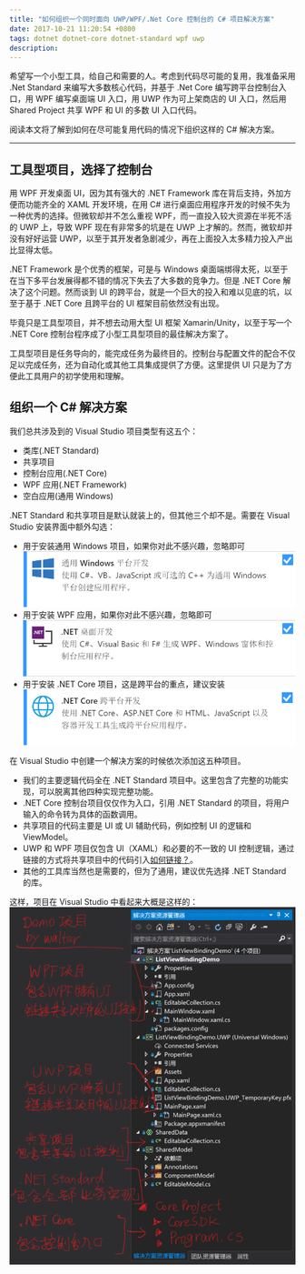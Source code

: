 ```yaml
---
title: "如何组织一个同时面向 UWP/WPF/.Net Core 控制台的 C# 项目解决方案"
date: 2017-10-21 11:20:54 +0800
tags: dotnet dotnet-core dotnet-standard wpf uwp
description: 
---
```


希望写一个小型工具，给自己和需要的人。考虑到代码尽可能的复用，我准备采用 .Net Standard 来编写大多数核心代码，并基于 .Net Core 编写跨平台控制台入口，用 WPF 编写桌面端 UI 入口，用 UWP 作为可上架商店的 UI 入口，然后用 Shared Project 共享 WPF 和 UI 的多数 UI 入口代码。

阅读本文将了解到如何在尽可能复用代码的情况下组织这样的 C# 解决方案。

---

<p id="toc"></p>

## 工具型项目，选择了控制台

用 WPF 开发桌面 UI，因为其有强大的 .NET Framework 库在背后支持，外加方便而功能齐全的 XAML 开发环境，在用 C# 进行桌面应用程序开发的时候不失为一种优秀的选择。但微软却并不怎么重视 WPF，而一直投入较大资源在半死不活的 UWP 上，导致 WPF 现在有非常多的坑是在 UWP 上才解的。然而，微软却并没有好好运营 UWP，以至于其开发者急剧减少，再在上面投入太多精力投入产出比显得太低。

.NET Framework 是个优秀的框架，可是与 Windows 桌面端绑得太死，以至于在当下多平台发展得都不错的情况下失去了大多数的竞争力。但是 .NET Core 解决了这个问题。然而谈到 UI 的跨平台，就是一个巨大的投入和难以见底的坑，以至于基于 .NET Core 且跨平台的 UI 框架目前依然没有出现。

毕竟只是工具型项目，并不想去动用大型 UI 框架 Xamarin/Unity，以至于写一个 .NET Core 控制台程序成了小型工具型项目的最佳解决方案了。

工具型项目是任务导向的，能完成任务为最终目的。控制台与配置文件的配合不仅足以完成任务，还为自动化或其他工具集成提供了方便。这里提供 UI 只是为了方便此工具用户的初学使用和理解。

## 组织一个 C# 解决方案

我们总共涉及到的 Visual Studio 项目类型有这五个：
- 类库(.NET Standard)
- 共享项目
- 控制台应用(.NET Core)
- WPF 应用(.NET Framework)
- 空白应用(通用 Windows)

.NET Standard 和共享项目是默认就装上的，但其他三个却不是。需要在 Visual Studio 安装界面中额外勾选：
- 用于安装通用 Windows 项目，如果你对此不感兴趣，忽略即可  
![](/static/posts/2017-10-21-10-20-33.png)
- 用于安装 WPF 应用，如果你对此不感兴趣，忽略即可  
![](/static/posts/2017-10-21-10-21-35.png)
- 用于安装 .NET Core 项目，这是跨平台的重点，建议安装  
![](/static/posts/2017-10-21-10-22-40.png)

在 Visual Studio 中创建一个解决方案的时候依次添加这五种项目。
- 我们的主要逻辑代码全在 .NET Standard 项目中。这里包含了完整的功能实现，可以脱离其他四种实现完整功能。
- .NET Core 控制台项目仅仅作为入口，引用 .NET Standard 的项目，将用户输入的命令转为具体的函数调用。
- 共享项目的代码主要是 UI 或 UI 辅助代码，例如控制 UI 的逻辑和 ViewModel。
- UWP 和 WPF 项目仅包含 UI（XAML）和必要的不一致的 UI 控制逻辑，通过链接的方式将共享项目中的代码引入[如何链接？](/visualstudio/2016/08/01/share-code-with-add-as-link.html)。
- 其他的工具库当然也是需要的，但为了通用，建议优先选择 .NET Standard 的库。

这样，项目在 Visual Studio 中看起来大概是这样的：  
![](/static/posts/2017-10-21-11-19-16.png)
